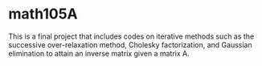 # math105A
This is a final project that includes codes on iterative methods such as the successive over-relaxation method, Cholesky factorization, and Gaussian elimination
to attain an inverse matrix given a matrix A.

